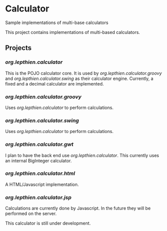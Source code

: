 # Calculator
Sample implementations of multi-base calculators

This project contains implementations of multi-based calculators.

## Projects

### *org.lepthien.calculator* 
This is the POJO calculator core. It is used by *org.lepthien.calculator.groovy* and *org.lepthien.calculator.swing* as their calculator engine. Currently, a fixed and a decimal calculator are implemented.

### *org.lepthien.calculator.groovy*
Uses *org.lepthien.calculator* to perform calculations.

### *org.lepthien.calculator.swing*
Uses *org.lepthien.calculator* to perform calculations.

### *org.lepthien.calculator.gwt*
I plan to have the back end use *org.lepthien.calculator*. This currently uses an internal BigInteger calculator.

### *org.lepthien.calculator.html*
A HTML/Javascript implementation.

### *org.lepthien.calculator.jsp*
Calculations are currently done by Javascript. In the future they will be performed on the server.

This calculator is still under development.





